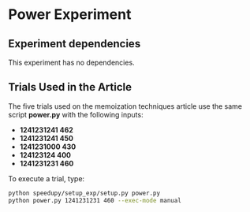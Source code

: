 # Power Experiment

## Experiment dependencies
This experiment has no dependencies.

## Trials Used in the Article
The five trials used on the memoization techniques article use the same script **power.py** with the following inputs:

- **1241231241 462**
- **1241231241 450**
- **1241231000 430**
- **124123124 400**
- **1241231231 460**

To execute a trial, type:

```bash
python speedupy/setup_exp/setup.py power.py
python power.py 1241231231 460 --exec-mode manual
```
